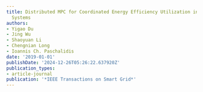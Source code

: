 ```yaml
---
title: Distributed MPC for Coordinated Energy Efficiency Utilization in Microgrid
  Systems
authors:
- Yigao Du
- Jing Wu
- Shaoyuan Li
- Chengnian Long
- Ioannis Ch. Paschalidis
date: '2019-01-01'
publishDate: '2024-12-26T05:26:22.637920Z'
publication_types:
- article-journal
publication: '*IEEE Transactions on Smart Grid*'
---
```

